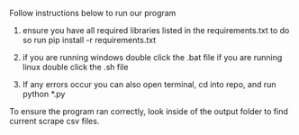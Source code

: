 Follow instructions below to run our program
 
1. ensure you have all required libraries listed in the requirements.txt to do so run pip install -r requirements.txt
2. if you are running windows double click the .bat file
   if you are running linux double click the .sh file

3. If any errors occur you can also open terminal, cd into repo, and run python *.py
   
To ensure the program ran correctly, look inside of the output folder to find current scrape csv files.
